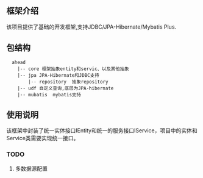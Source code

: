 ## 框架介绍
该项目提供了基础的开发框架,支持JDBC/JPA-Hibernate/Mybatis Plus.

## 包结构
``` 
  ahead
	|-- core 框架抽象entity和servic、以及其他抽象
	|-- jpa JPA-Hibernate和JDBC支持
		|-- repository  抽象repository
	|-- udf 自定义查询,底层为JPA-hibernate
	|-- mubatis  mybatis支持
```

## 使用说明
该框架中封装了统一实体接口IEntity和统一的服务接口IService，项目中的实体和Service类需要实现统一接口。

### TODO
1. 多数据源配置